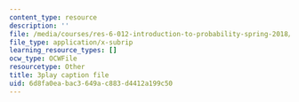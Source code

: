 ```yaml
---
content_type: resource
description: ''
file: /media/courses/res-6-012-introduction-to-probability-spring-2018/6d8fa0eabac3649ac883d4412a199c50_mHj4A1gh_ws.srt
file_type: application/x-subrip
learning_resource_types: []
ocw_type: OCWFile
resourcetype: Other
title: 3play caption file
uid: 6d8fa0ea-bac3-649a-c883-d4412a199c50
---
```

